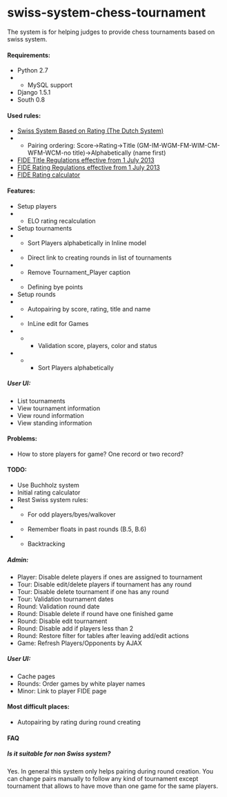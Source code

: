 swiss-system-chess-tournament
=============================

The system is for helping judges to provide chess tournaments based on swiss system.

#### Requirements:
* Python 2.7
* * MySQL support
* Django 1.5.1
* South 0.8

#### Used rules:
* [Swiss System Based on Rating (The Dutch System)](http://www.fide.com/fide/handbook.html?id=83&view=article)
* * Pairing ordering: Score->Rating->Title (GM-IM-WGM-FM-WIM-CM-WFM-WCM-no title)->Alphabetically (name first)
* [FIDE Title Regulations effective from 1 July 2013](http://www.fide.com/component/handbook/?id=163&view=article)
* [FIDE Rating Regulations effective from 1 July 2013](http://www.fide.com/fide/handbook.html?id=161&view=article)
* [FIDE Rating calculator](http://ratings.fide.com/calculator_rtd.phtml)

#### Features:
* Setup players
* * ELO rating recalculation
* Setup tournaments
* * Sort Players alphabetically in Inline model
* * Direct link to creating rounds in list of tournaments
* * Remove Tournament_Player caption
* * Defining bye points
* Setup rounds
* * Autopairing by score, rating, title and name
* * InLine edit for Games
* * * Validation score, players, color and status 
* * * Sort Players alphabetically

##### User UI:
* List tournaments
* View tournament information
* View round information
* View standing information

#### Problems:
* How to store players for game? One record or two record?


#### TODO:
* Use Buchholz system
* Initial rating calculator
* Rest Swiss system rules:
* * For odd players/byes/walkover
* * Remember floats in past rounds (B.5, B.6)
* * Backtracking

##### Admin:
* Player: Disable delete players if ones are assigned to tournament
* Tour: Disable edit/delete players if tournament has any round
* Tour: Disable delete tournament if one has any round
* Tour: Validation tournament dates
* Round: Validation round date
* Round: Disable delete if round have one finished game
* Round: Disable edit tournament
* Round: Disable add if players less than 2
* Round: Restore filter for tables after leaving add/edit actions
* Game: Refresh Players/Opponents by AJAX

##### User UI:
* Cache pages
* Rounds: Order games by white player names
* Minor: Link to player FIDE page


#### Most difficult places:
* Autopairing by rating during round creating

#### FAQ
##### Is it suitable for non Swiss system?
Yes. In general this system only helps pairing during round creation. 
You can change pairs manually to follow any kind of tournament except tournament that allows to have move
than one game for the same players. 
